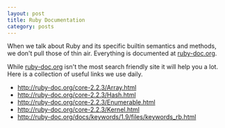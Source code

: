 ```yaml
---
layout: post
title: Ruby Documentation
category: posts
---
```


When we talk about Ruby and its specific builtin semantics and methods, we
don't pull those of thin air. Everything is documented at [ruby-doc.org].

While [ruby-doc.org] isn't the most search friendly site it will help you a
lot. Here is a collection of useful links we use daily.

* http://ruby-doc.org/core-2.2.3/Array.html
* http://ruby-doc.org/core-2.2.3/Hash.html
* http://ruby-doc.org/core-2.2.3/Enumerable.html
* http://ruby-doc.org/core-2.2.3/Kernel.html
* http://ruby-doc.org/docs/keywords/1.9/files/keywords_rb.html

[ruby-doc.org]: http://ruby-doc.org/
